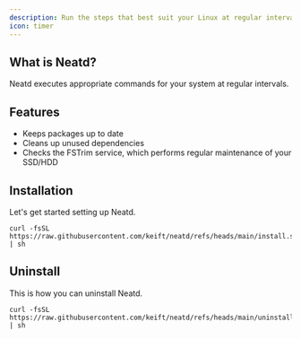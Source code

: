 ```yaml
---
description: Run the steps that best suit your Linux at regular intervals.
icon: timer
---
```


## What is Neatd?

Neatd executes appropriate commands for your system at regular intervals.

## Features

- Keeps packages up to date
- Cleans up unused dependencies
- Checks the FSTrim service, which performs regular maintenance of your SSD/HDD

## Installation

Let's get started setting up Neatd.

```shell
curl -fsSL https://raw.githubusercontent.com/keift/neatd/refs/heads/main/install.sh | sh
```

## Uninstall

This is how you can uninstall Neatd.

```shell
curl -fsSL https://raw.githubusercontent.com/keift/neatd/refs/heads/main/uninstall.sh | sh
```
